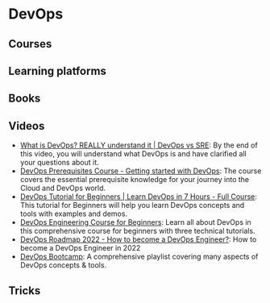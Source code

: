 # DevOps

## Courses

## Learning platforms

## Books

## Videos
- [What is DevOps? REALLY understand it | DevOps vs SRE](https://www.youtube.com/watch?v=0yWAtQ6wYNM): By the end of this video, you will understand what DevOps is and have clarified all your questions about it.
- [DevOps Prerequisites Course - Getting started with DevOps](https://www.youtube.com/watch?v=Wvf0mBNGjXY): The course covers the essential prerequisite knowledge for your journey into the Cloud and DevOps world.
- [DevOps Tutorial for Beginners | Learn DevOps in 7 Hours - Full Course](https://www.youtube.com/watch?v=hQcFE0RD0cQ): This tutorial for Beginners will help you learn DevOps concepts and tools with examples and demos.
- [DevOps Engineering Course for Beginners](https://www.youtube.com/watch?v=j5Zsa_eOXeY): Learn all about DevOps in this comprehensive course for beginners with three technical tutorials.
- [DevOps Roadmap 2022 - How to become a DevOps Engineer?](https://www.youtube.com/watch?v=9pZ2xmsSDdo&t=8s): How to become a DevOps Engineer in 2022
- [DevOps Bootcamp](https://www.youtube.com/playlist?list=PL9gnSGHSqcnoqBXdMwUTRod4Gi3eac2Ak): A comprehensive playlist covering many aspects of DevOps concepts & tools.


## Tricks